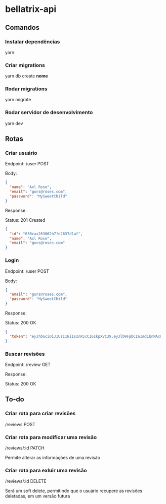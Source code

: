 # bellatrix-api

## Comandos

### Instalar dependências

yarn

### Criar migrations

yarn db create **nome**

### Rodar migrations

yarn migrate

### Rodar servidor de desenvolvimento

yarn dev

## Rotas

### Criar usuário

Endpoint: /user POST

Body:

```json
{
  "name": "Axl Rose",
  "email": "guns@roses.com",
  "password": "MySweetChild"
}
```

Response:

Status: 201 Created

```json
{
  "id": "630caa263662b7fe2637d1af",
  "name": "Axl Rose",
  "email": "guns@roses.com"
}
```

### Login

Endpoint: /user POST

Body:

```json
{
  "email": "guns@roses.com",
  "password": "MySweetChild"
}
```

Response:

Status: 200 OK

```json
{
  "token": "eyJhbGciOiJIUzI1NiIsInR5cCI6IkpXVCJ9.eyJlbWFpbCI6Imd1bnNAcm9zZXMuY29tIiwiaWF0IjoxNjY1NDQyODAyLCJleHAiOjE2NjU1MjkyMDJ9.JxpA6Xmd0tEHP2VHpcNVQQBbp3iKc3X-njQGJcQ-zec"
}
```

### Buscar revisões

Endpoint: /review GET

Response:

Status: 200 OK

## To-do

### Criar rota para criar revisões

/reviews POST

### Criar rota para modificar uma revisão

/reviews/:id PATCH

Permite alterar as informações de uma revisão

### Criar rota para exluir uma revisão

/reviews/:id DELETE

Será um soft delete, permitindo que o usuário recupere as revisões deletadas, em um versão futura
